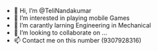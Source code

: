 - 👋 Hi, I’m @TeliNandakumar
- 👀 I’m interested in playing mobile Games
- 🌱 I’m carantly larning Engineering in Mechanical  
- 💞️ I’m looking to collaborate on ...
- 📫 Contact me on this number (9307928316)

<!---
TeliNandakumar/TeliNandakumar is a ✨ special ✨ repository because its `README.md` (this file) appears on your GitHub profile.
You can click the Preview link to take a look at your changes.
--->
